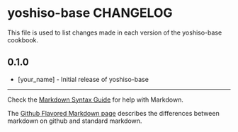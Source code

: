 yoshiso-base CHANGELOG
======================

This file is used to list changes made in each version of the yoshiso-base cookbook.

0.1.0
-----
- [your_name] - Initial release of yoshiso-base

- - -
Check the [Markdown Syntax Guide](http://daringfireball.net/projects/markdown/syntax) for help with Markdown.

The [Github Flavored Markdown page](http://github.github.com/github-flavored-markdown/) describes the differences between markdown on github and standard markdown.

